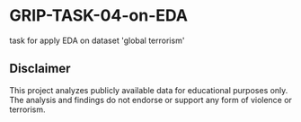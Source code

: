 # GRIP-TASK-04-on-EDA
task for apply EDA on dataset 'global terrorism'

## Disclaimer
This project analyzes publicly available data for educational purposes only. The analysis and findings do not endorse or support any form of violence or terrorism.
